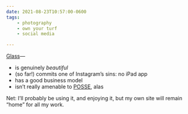 ```yaml
---
date: 2021-08-23T10:57:00-0600
tags:
    - photography
    - own your turf
    - social media

---
```


[Glass](https://glass.photo)—

- is genuinely *beautiful*
- (so far!) commits one of Instagram’s sins: no iPad app
- has a good business model
- isn’t really amenable to [POSSE](https://indieweb.org/POSSE), alas

Net: I’ll probably be using it, and enjoying it, but my own site will remain “home” for all my work.